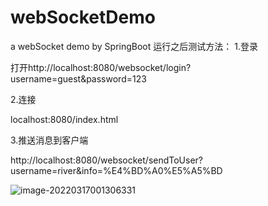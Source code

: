 # webSocketDemo
a webSocket demo by SpringBoot 
运行之后测试方法：
1.登录

打开http://localhost:8080/websocket/login?username=guest&password=123

2.连接

localhost:8080/index.html

3.推送消息到客户端

http://localhost:8080/websocket/sendToUser?username=river&info=%E4%BD%A0%E5%A5%BD

![image-20220317001306331](https://gitee.com/hacah/image-shack/raw/master/blogImg/image-20220317001306331.png) 

